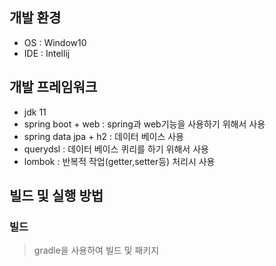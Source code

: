 ## 개발 환경
- OS : Window10
- IDE : Intellij

## 개발 프레임워크
- jdk 11
- spring boot + web : spring과 web기능을 사용하기 위해서 사용 
- spring data jpa + h2 : 데이터 베이스 사용
- querydsl :  데이터 베이스 퀴리를 하기 위해서 사용
- lombok : 반복적 작업(getter,setter등) 처리시 사용

## 빌드 및 실행 방법
### 빌드 
> gradle을 사용하여 빌드 및 패키지
